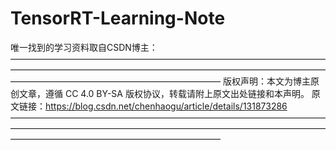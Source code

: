 # TensorRT-Learning-Note
唯一找到的学习资料取自CSDN博主：
————————————————————————————————————————————————————————————————————————————————————————————————
版权声明：本文为博主原创文章，遵循 CC 4.0 BY-SA 版权协议，转载请附上原文出处链接和本声明。
原文链接：https://blog.csdn.net/chenhaogu/article/details/131873286
————————————————————————————————————————————————————————————————————————————————————————————————
